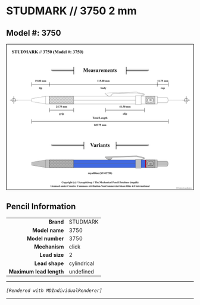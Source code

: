 # STUDMARK // 3750 2 mm

## Model #: 3750

<img src="./3750-3750-2.0-grouped.png">

## Pencil Information

|     |     |
| ---: | :--- |
| **Brand** | STUDMARK |
| **Model name** | 3750 |
| **Model number** | 3750 |
| **Mechanism** | click |
| **Lead size** | 2 |
| **Lead shape** | cylindrical |
| **Maximum lead length** | undefined |


---

_`[Rendered with MDIndividualRenderer]`_

---

